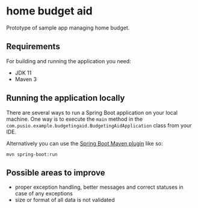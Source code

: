# home budget aid

Prototype of sample app managing home budget.

## Requirements

For building and running the application you need:
- JDK 11
- Maven 3

## Running the application locally

There are several ways to run a Spring Boot application on your local machine. One way is to execute the `main` method
in the `com.pusio.example.budgetingaid.BudgetingAidApplication` class from your IDE.

Alternatively you can use
the [Spring Boot Maven plugin](https://docs.spring.io/spring-boot/docs/current/reference/html/build-tool-plugins-maven-plugin.html)
like so:

```shell
mvn spring-boot:run
```

## Possible areas to improve

- proper exception handling, better messages and correct statuses in case of any exceptions
- size or format of all data is not validated